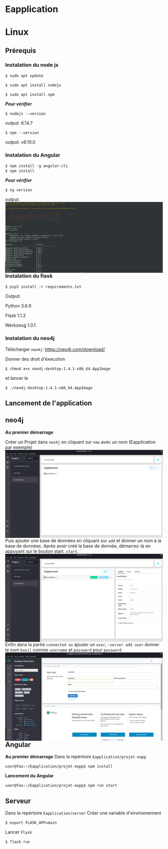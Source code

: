 # Eapplication

# Linux

## Prérequis

### **Instalation du node js**

```console
$ sudo apt update
```

```console
$ sudo apt install nodejs
```

```console
$ sudo apt install npm
```

**_Pour vérifier_**

```console
$ nodejs --version
```

output: 6.14.7

```console
$ npm --version
```

output: v8.10.0

### **Instalation du Angular**

```console
$ npm install -g angular-cli
$ npm install
```

**_Pour vérifier_**

```console
$ ng version
```

output:
<img src="./images/angular_version.png"
     alt="Markdown Monster icon"
     style="float: left; margin-right: 10px;" />

### **Instalation du flask**

```console
$ pip3 install -r requirements.txt
```

Output:

Python 3.6.9

Flask 1.1.2

Werkzeug 1.0.1

### **Instalation du neo4j**

Télécharger `neo4j`: <a href="https://neo4j.com/download/">https://neo4j.com/download/</a>

Donner des droit d'éxecution

```console
$ chmod a+x neo4j-desktop-1.4.1-x86_64.AppImage
```

et lancer le

```console
$ ./neo4j-desktop-1.4.1-x86_64.AppImage
```

## Lancement de l'application

## neo4j

**Au premier démarrage**

Créer un Projet dans `neo4j` en cliquant sur `new` avec un nom (Eapplication par exemple)
<img src="./images/neo4j_creation_bdd.png"
     alt="Markdown Monster icon"
     style="float: left; margin-right: 10px;" />

Puis ajouter une base de données en cliquant sur `add` et donner un nom à la base de données.
Après avoir créé la base de donnée, démarrez-là en appuyant sur le bouton start. `start`.
`
<img src="./images/neo4j_start.png"
     alt="Markdown Monster icon"
     style="float: left; margin-right: 10px;" />

Enfin dans la partie `connected as` ajouter un `user`, `:server add user` donner le nom `basil` comme `username` et `password` pour `password`
<img src="./images/neo4j_user.png"
     alt="Markdown Monster icon"
     style="float: left; margin-right: 10px;" />

## Angular

**Au premier démarrage**
Dans la repértoire `Eapplication/projet-eapp`

```console
user@foo:~/Eapplication/projet-eapp$ npm install
```

**Lancement du Angular**

```console
user@foo:~/Eapplication/projet-eapp$ npm run start
```

## Serveur

Dans la repértoire `Eapplication/server`
Créer une variable d'environnement

```console
$ export FLASK_APP=main
```

Lancer `Flask`

```console
$ flask run
```
